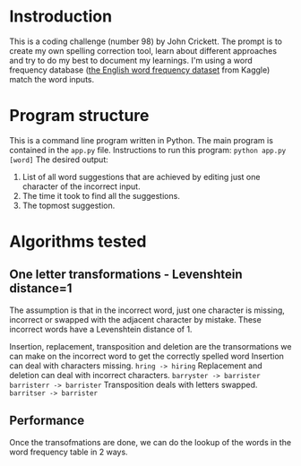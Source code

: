 # Instroduction
This is a coding challenge (number 98) by John Crickett. The prompt is to create my own spelling correction tool, learn about different approaches and try to do my best to document my learnings. I'm using a word frequency database ([the English word frequency dataset](https://www.kaggle.com/datasets/rtatman/english-word-frequency?resource=download) from Kaggle) match the word inputs.

# Program structure
This is a command line program written in Python. The main program is contained in the `app.py` file. Instructions to run this program:
`python app.py [word]`
The desired output:
1. List of all word suggestions that are achieved by editing just one character of the incorrect input.
2. The time it took to find all the suggestions.
3. The topmost suggestion.

# Algorithms tested
## One letter transformations - Levenshtein distance=1
The assumption is that in the incorrect word, just one character is missing, incorrect or swapped with the adjacent character by mistake. These incorrect words have a Levenshtein distance of 1.

Insertion, replacement, transposition and deletion are the transormations we can make on the incorrect word to get the correctly spelled word
Insertion can deal with characters missing. `hring -> hiring`
Replacement and deletion can deal with incorrect characters. `barryster -> barrister barristerr -> barrister`
Transposition deals with letters swapped. `barritser -> barrister`

## Performance
Once the transofmations are done, we can do the lookup of the words in the word frequency table in 2 ways.